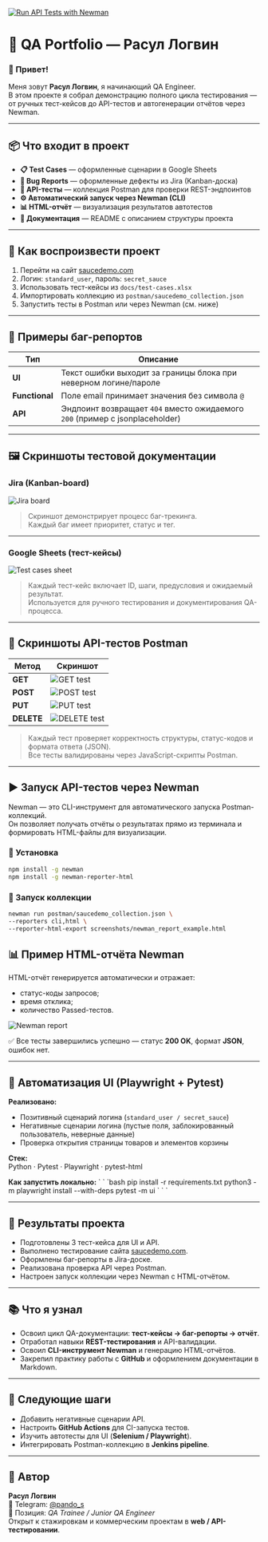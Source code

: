[![Run API Tests with Newman](https://github.com/LogvinQA/qa-portfolio-logvin/actions/workflows/newman.yml/badge.svg)](https://github.com/LogvinQA/qa-portfolio-logvin/actions/workflows/newman.yml)

# 🧠 QA Portfolio — Расул Логвин

### 👋 Привет!
Меня зовут **Расул Логвин**, я начинающий QA Engineer.  
В этом проекте я собрал демонстрацию полного цикла тестирования — от ручных тест-кейсов до API-тестов и автогенерации отчётов через Newman.  

---

## 📦 Что входит в проект

- **📋 Test Cases** — оформленные сценарии в Google Sheets  
- **🐞 Bug Reports** — оформленные дефекты из Jira (Kanban-доска)  
- **🔌 API-тесты** — коллекция Postman для проверки REST-эндпоинтов  
- **⚙️ Автоматический запуск через Newman (CLI)**  
- **📊 HTML-отчёт** — визуализация результатов автотестов  
- **🧾 Документация** — README с описанием структуры проекта  

---

## 🚀 Как воспроизвести проект

1. Перейти на сайт [saucedemo.com](https://www.saucedemo.com)
2. Логин: `standard_user`, пароль: `secret_sauce`
3. Использовать тест-кейсы из `docs/test-cases.xlsx`
4. Импортировать коллекцию из `postman/saucedemo_collection.json`
5. Запустить тесты в Postman или через Newman (см. ниже)

---

## 🧩 Примеры баг-репортов

| Тип | Описание |
|-----|-----------|
| **UI** | Текст ошибки выходит за границы блока при неверном логине/пароле |
| **Functional** | Поле email принимает значения без символа `@` |
| **API** | Эндпоинт возвращает `404` вместо ожидаемого `200` (пример с jsonplaceholder) |

---

## 🖼️ Скриншоты тестовой документации

### Jira (Kanban-board)
![Jira board](./screenshots/jira_board.png)

> Скриншот демонстрирует процесс баг-трекинга.  
> Каждый баг имеет приоритет, статус и тег.

---

### Google Sheets (тест-кейсы)
![Test cases sheet](./screenshots/test_cases_sheet.png)

> Каждый тест-кейс включает ID, шаги, предусловия и ожидаемый результат.  
> Используется для ручного тестирования и документирования QA-процесса.

---

## 🔬 Скриншоты API-тестов Postman

| Метод | Скриншот |
|-------|-----------|
| **GET** | ![GET test](./screenshots/postman/get_test_1.png) |
| **POST** | ![POST test](./screenshots/postman/get_test_2.png) |
| **PUT** | ![PUT test](./screenshots/postman/get_test_3.png) |
| **DELETE** | ![DELETE test](./screenshots/postman/get_test_4.png) |

> Каждый тест проверяет корректность структуры, статус-кодов и формата ответа (JSON).  
> Все тесты валидированы через JavaScript-скрипты Postman.

---

## ▶️ Запуск API-тестов через Newman

Newman — это CLI-инструмент для автоматического запуска Postman-коллекций.  
Он позволяет получать отчёты о результатах прямо из терминала и формировать HTML-файлы для визуализации.

### 💾 Установка

```bash
npm install -g newman
npm install -g newman-reporter-html
```
### 🚀 Запуск коллекции

```bash
newman run postman/saucedemo_collection.json \
--reporters cli,html \
--reporter-html-export screenshots/newman_report_example.html
```

## 📊 Пример HTML-отчёта Newman

HTML-отчёт генерируется автоматически и отражает:
- статус-коды запросов;
- время отклика;
- количество Passed-тестов.

![Newman report](./screenshots/newman_report_example.png)

✅ Все тесты завершились успешно — статус **200 OK**, формат **JSON**, ошибок нет.

---

## 🔁 Автоматизация UI (Playwright + Pytest)

**Реализовано:**
- Позитивный сценарий логина (`standard_user / secret_sauce`)
- Негативные сценарии логина (пустые поля, заблокированный пользователь, неверные данные)
- Проверка открытия страницы товаров и элементов корзины

**Стек:**  
Python · Pytest · Playwright · pytest-html

**Как запустить локально:**
\` \` \`bash
pip install -r requirements.txt
python3 -m playwright install --with-deps
pytest -m ui
\` \` \`

---
## 🎯 Результаты проекта

- Подготовлены 3 тест-кейса для UI и API.  
- Выполнено тестирование сайта [saucedemo.com](https://www.saucedemo.com).  
- Оформлены баг-репорты в Jira-доске.  
- Реализована проверка API через Postman.  
- Настроен запуск коллекции через Newman с HTML-отчётом.  

---

## 📚 Что я узнал

- Освоил цикл QA-документации: **тест-кейсы → баг-репорты → отчёт**.  
- Отработал навыки **REST-тестирования** и API-валидации.  
- Освоил **CLI-инструмент Newman** и генерацию HTML-отчётов.  
- Закрепил практику работы с **GitHub** и оформлением документации в Markdown.  

---

## 🔮 Следующие шаги

- Добавить негативные сценарии API.  
- Настроить **GitHub Actions** для CI-запуска тестов.  
- Изучить автотесты для UI (**Selenium / Playwright**).  
- Интегрировать Postman-коллекцию в **Jenkins pipeline**.  

---

## 👤 Автор

**Расул Логвин**  
📩 Telegram: [@pando_s](https://t.me/pando_s)  
💼 Позиция: *QA Trainee / Junior QA Engineer*  
Открыт к стажировкам и коммерческим проектам в **web / API-тестировании**.
